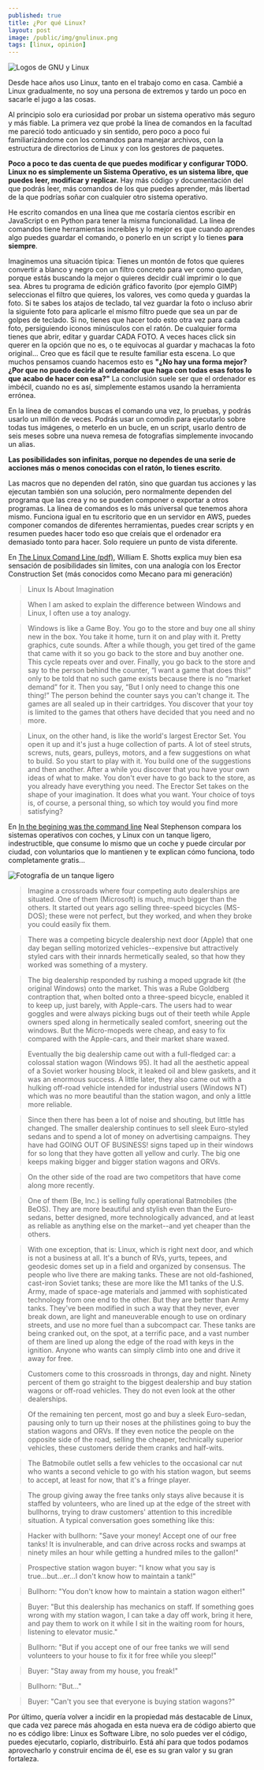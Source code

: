 ```yaml
---
published: true
title: ¿Por qué Linux?
layout: post
image: /public/img/gnulinux.png
tags: [linux, opinion] 
---
```


![Logos de GNU y Linux](/public/img/gnulinux.jpg)

Desde hace años uso Linux, tanto en el trabajo como en casa. Cambié a Linux gradualmente, no soy una persona de extremos y tardo un poco en sacarle el jugo a las cosas. 

Al principio solo era curiosidad por probar un sistema operativo más seguro y más fiable. La primera vez que probé la línea de comandos en la facultad me pareció todo anticuado y sin sentido, pero poco a poco fui familiarizándome con los comandos para manejar archivos, con la estructura de directorios de Linux y con los gestores de paquetes. 

**Poco a poco te das cuenta de que puedes modificar y configurar TODO. Linux no es simplemente un Sistema Operativo, es un sistema libre, que puedes leer, modificar y replicar.** Hay más código y documentación del que podrás leer, más comandos de los que puedes aprender, más libertad de la que podrías soñar con cualquier otro sistema operativo.

He escrito comandos en una línea que me costaría cientos escribir en JavaScript o en Python para tener la misma funcionalidad. La línea de comandos tiene herramientas increíbles y lo mejor es que cuando aprendes algo puedes guardar el comando, o ponerlo en un script y lo tienes **para siempre**. 

Imaginemos una situación típica: Tienes un montón de fotos que quieres convertir a blanco y negro con un filtro concreto para ver como quedan, porque estás buscando la mejor o quieres decidir cuál imprimir o lo que sea. Abres tu programa de edición gráfico favorito (por ejemplo GIMP) seleccionas el filtro que quieres, los valores, ves como queda y guardas la foto. Si te sabes los atajos de teclado, tal vez guardar la foto o incluso abrir la siguiente foto para aplicarle el mismo filtro puede que sea un par de golpes de teclado. Si no, tienes que hacer todo esto otra vez para cada foto, persiguiendo iconos minúsculos con el ratón. De cualquier forma tienes que abrir, editar y guardar CADA FOTO. A veces haces click sin querer en la opción que no es, o te equivocas al guardar y machacas la foto original... Creo que es fácil que te resulte familiar esta escena. Lo que muchos pensamos cuando hacemos esto es **"¿No hay una forma mejor? ¿Por que no puedo decirle al ordenador que haga con todas esas fotos lo que acabo de hacer con esa?"** La conclusión suele ser que el ordenador es imbécil, cuando no es así, simplemente estamos usando la herramienta errónea. 

En la línea de comandos buscas el comando una vez, lo pruebas, y podrás usarlo un millón de veces. Podrás usar un comodín para ejecutarlo sobre todas tus imágenes, o meterlo en un bucle, en un script, usarlo dentro de seis meses sobre una nueva remesa de fotografías simplemente invocando un alias.

**Las posibilidades son infinitas, porque no dependes de una serie de acciones más o menos conocidas con el ratón, lo tienes escrito**.

Las macros que no dependen del ratón, sino que guardan tus acciones y las ejecutan también son una solución, pero normalmente dependen del programa que las crea y no se pueden componer o exportar a otros programas. La línea de comandos es lo más universal que tenemos ahora mismo. Funciona igual en tu escritorio que en un servidor en AWS, puedes componer comandos de diferentes herramientas, puedes crear scripts y en resumen puedes hacer todo eso que creíais que el ordenador era demasiado tonto para hacer. Solo requiere un punto de vista diferente.

En [The Linux Comand Line (pdf)](/public/TLCL-09.12.pdf), William E. Shotts explica muy bien esa sensación de posibilidades sin límites, con una analogía con los Erector Construction Set (más conocidos como Mecano para mi generación)

> Linux Is About Imagination

> When I am asked to explain the difference between Windows and Linux, I often use a toy analogy.

> Windows is like a Game Boy. You go to the store and buy one all shiny new in the box. You take it home, turn it on and play with it. Pretty graphics, cute sounds. After a while though, you get tired of the game that came with it so you go back to the store and buy another one. This cycle repeats over and over. Finally, you go back to the store and say to the person behind the counter, “I want a game that does this!” only to be told that no such game exists because there is no “market demand” for it. Then you say, “But I only need to change this one thing!” The person behind the counter says you can't change it. The games are all sealed up in their cartridges. You discover that your toy is limited to the games that others have decided that you need and no more.

> Linux, on the other hand, is like the world's largest Erector Set. You open it up and it's just a huge collection of parts. A lot of steel struts, screws, nuts, gears, pulleys, motors, and a few suggestions on what to build. So you start to play with it. You build one of the suggestions and then another. After a while you discover that you have your own ideas of what to make. You don't ever have to go back to the store, as you already have everything you need. The Erector Set takes on the shape of your imagination. It does what you want. Your choice of toys is, of course, a personal thing, so which toy would you find more satisfying?

En [In the begining was the command line](http://www.cryptonomicon.com/beginning.html) Neal Stephenson compara los sistemas operativos con coches, y Linux con un tanque ligero, indestructible, que consume lo mismo que un coche y puede circular por ciudad, con voluntarios que lo mantienen y te explican cómo funciona, todo completamente gratis...

![Fotografía de un tanque ligero](/public/img/light_tank.jpg)

> Imagine a crossroads where four competing auto dealerships are situated. One of them (Microsoft) is much, much bigger than the others. It started out years ago selling three-speed bicycles (MS-DOS); these were not perfect, but they worked, and when they broke you could easily fix them.

> There was a competing bicycle dealership next door (Apple) that one day began selling motorized vehicles--expensive but attractively styled cars with their innards hermetically sealed, so that how they worked was something of a mystery.

> The big dealership responded by rushing a moped upgrade kit (the original Windows) onto the market. This was a Rube Goldberg contraption that, when bolted onto a three-speed bicycle, enabled it to keep up, just barely, with Apple-cars. The users had to wear goggles and were always picking bugs out of their teeth while Apple owners sped along in hermetically sealed comfort, sneering out the windows. But the Micro-mopeds were cheap, and easy to fix compared with the Apple-cars, and their market share waxed.

> Eventually the big dealership came out with a full-fledged car: a colossal station wagon (Windows 95). It had all the aesthetic appeal of a Soviet worker housing block, it leaked oil and blew gaskets, and it was an enormous success. A little later, they also came out with a hulking off-road vehicle intended for industrial users (Windows NT) which was no more beautiful than the station wagon, and only a little more reliable.

> Since then there has been a lot of noise and shouting, but little has changed. The smaller dealership continues to sell sleek Euro-styled sedans and to spend a lot of money on advertising campaigns. They have had GOING OUT OF BUSINESS! signs taped up in their windows for so long that they have gotten all yellow and curly. The big one keeps making bigger and bigger station wagons and ORVs.

> On the other side of the road are two competitors that have come along more recently.

> One of them (Be, Inc.) is selling fully operational Batmobiles (the BeOS). They are more beautiful and stylish even than the Euro-sedans, better designed, more technologically advanced, and at least as reliable as anything else on the market--and yet cheaper than the others.

> With one exception, that is: Linux, which is right next door, and which is not a business at all. It's a bunch of RVs, yurts, tepees, and geodesic domes set up in a field and organized by consensus. The people who live there are making tanks. These are not old-fashioned, cast-iron Soviet tanks; these are more like the M1 tanks of the U.S. Army, made of space-age materials and jammed with sophisticated technology from one end to the other. But they are better than Army tanks. They've been modified in such a way that they never, ever break down, are light and maneuverable enough to use on ordinary streets, and use no more fuel than a subcompact car. These tanks are being cranked out, on the spot, at a terrific pace, and a vast number of them are lined up along the edge of the road with keys in the ignition. Anyone who wants can simply climb into one and drive it away for free.

> Customers come to this crossroads in throngs, day and night. Ninety percent of them go straight to the biggest dealership and buy station wagons or off-road vehicles. They do not even look at the other dealerships.

> Of the remaining ten percent, most go and buy a sleek Euro-sedan, pausing only to turn up their noses at the philistines going to buy the station wagons and ORVs. If they even notice the people on the opposite side of the road, selling the cheaper, technically superior vehicles, these customers deride them cranks and half-wits.

> The Batmobile outlet sells a few vehicles to the occasional car nut who wants a second vehicle to go with his station wagon, but seems to accept, at least for now, that it's a fringe player.

> The group giving away the free tanks only stays alive because it is staffed by volunteers, who are lined up at the edge of the street with bullhorns, trying to draw customers' attention to this incredible situation. A typical conversation goes something like this:

> Hacker with bullhorn: "Save your money! Accept one of our free tanks! It is invulnerable, and can drive across rocks and swamps at ninety miles an hour while getting a hundred miles to the gallon!"

> Prospective station wagon buyer: "I know what you say is true...but...er...I don't know how to maintain a tank!"

> Bullhorn: "You don't know how to maintain a station wagon either!"

> Buyer: "But this dealership has mechanics on staff. If something goes wrong with my station wagon, I can take a day off work, bring it here, and pay them to work on it while I sit in the waiting room for hours, listening to elevator music."

> Bullhorn: "But if you accept one of our free tanks we will send volunteers to your house to fix it for free while you sleep!"

> Buyer: "Stay away from my house, you freak!"

> Bullhorn: "But..."

> Buyer: "Can't you see that everyone is buying station wagons?"

Por último, quería volver a incidir en la propiedad más destacable de Linux, que cada vez parece más ahogada en esta nueva era de código abierto que no es código libre: Linux es Software Libre, no solo puedes ver el código, puedes ejecutarlo, copiarlo, distribuirlo. Está ahí para que todos podamos aprovecharlo y construir encima de él, ese es su gran valor y su gran fortaleza.